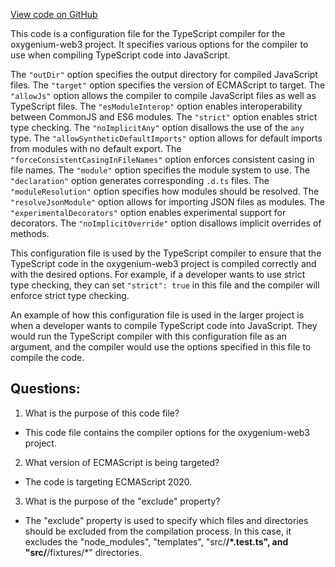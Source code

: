 [View code on GitHub](https://github.com/oxygenium/oxygenium-web3/packages/cli/tsconfig.json)

This code is a configuration file for the TypeScript compiler for the oxygenium-web3 project. It specifies various options for the compiler to use when compiling TypeScript code into JavaScript. 

The `"outDir"` option specifies the output directory for compiled JavaScript files. The `"target"` option specifies the version of ECMAScript to target. The `"allowJs"` option allows the compiler to compile JavaScript files as well as TypeScript files. The `"esModuleInterop"` option enables interoperability between CommonJS and ES6 modules. The `"strict"` option enables strict type checking. The `"noImplicitAny"` option disallows the use of the `any` type. The `"allowSyntheticDefaultImports"` option allows for default imports from modules with no default export. The `"forceConsistentCasingInFileNames"` option enforces consistent casing in file names. The `"module"` option specifies the module system to use. The `"declaration"` option generates corresponding `.d.ts` files. The `"moduleResolution"` option specifies how modules should be resolved. The `"resolveJsonModule"` option allows for importing JSON files as modules. The `"experimentalDecorators"` option enables experimental support for decorators. The `"noImplicitOverride"` option disallows implicit overrides of methods.

This configuration file is used by the TypeScript compiler to ensure that the TypeScript code in the oxygenium-web3 project is compiled correctly and with the desired options. For example, if a developer wants to use strict type checking, they can set `"strict": true` in this file and the compiler will enforce strict type checking. 

An example of how this configuration file is used in the larger project is when a developer wants to compile TypeScript code into JavaScript. They would run the TypeScript compiler with this configuration file as an argument, and the compiler would use the options specified in this file to compile the code.
## Questions: 
 1. What is the purpose of this code file?
- This code file contains the compiler options for the oxygenium-web3 project.

2. What version of ECMAScript is being targeted?
- The code is targeting ECMAScript 2020.

3. What is the purpose of the "exclude" property?
- The "exclude" property is used to specify which files and directories should be excluded from the compilation process. In this case, it excludes the "node_modules", "templates", "src/**/*.test.ts", and "src/**/fixtures/*" directories.
